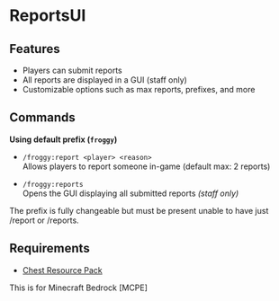# ReportsUI

## Features

- Players can submit reports
- All reports are displayed in a GUI (staff only)
- Customizable options such as max reports, prefixes, and more

## Commands

**Using default prefix (`froggy`)**

- `/froggy:report <player> <reason>`  
   Allows players to report someone in-game (default max: 2 reports)

- `/froggy:reports`  
   Opens the GUI displaying all submitted reports _(staff only)_

The prefix is fully changeable but must be present unable to have just /report or /reports.

## Requirements

- [Chest Resource Pack](https://github.com/Herobrine643928/Chest-UI/tree/main/RP)

This is for Minecraft Bedrock [MCPE]
